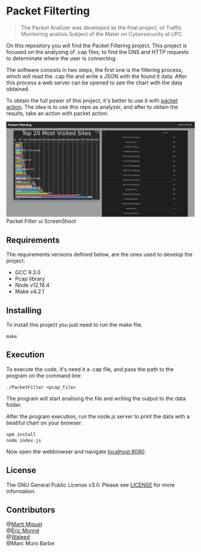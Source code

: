 # Packet Filterting
> The Packet Analizer was developed as the final project, of Traffic Monitoring analisis Subject of the Mater on Cybersecurity at UPC

On this repository you will find the Packet Filtering project. This project is focused on the analysing of .cap files, to find the DNS and HTTP requests to determinate where the user is connecting.

The software consists in two steps, the first one is the filtering process, which will read the .cap file and write a JSON with the found it data. After this process a web server can be opened to see the chart with the data obtained.

To obtain the full power of this project, it's better to use it with [packet action](https://github.com/TMASmartFirewall/packet_action). The idea is to use this repo as analyzer, and after to obtain the results, take an action with packet action.

![Packet Filter ScreenShoot](./packet_screen.png)
Packet Filter ui ScreenShoot
## Requirements
The requirements versions defined below, are the ones used to develop the project:
* GCC 9.3.0
* Pcap library
* Node v12.18.4
* Make v4.2.1

## Installing

To install this project you just need to run the make file.
```
make
```

## Execution
To execute the code, it's need it a .cap file, and pass the path to the program on the command line:

```
./PacketFilter <pcap_file>
```
The program will start analising the file and writing the output to the data folder.

After the program execution, run the node.js server to print the data with a beatiful chart on your browser:

```
npm install
node index.js
```

Now open the webbrowser and navigate [localhost:8080](http://127.0.0.1:8080).


## License
The GNU General Public License v3.0. Please see [LICENSE](https://github.com/TMASmartFirewall/packet_filtering/blob/main/LICENSE.md) for more information.

## Contributors
@[Marti Miquel](https://github.com/MartiMiquel) \
@[Èric Monné](https://github.com/orgs/TMASmartFirewall/people/xemyst) \
@[Waleed](https://github.com/ias20) \
@Marc Muro Barbe
